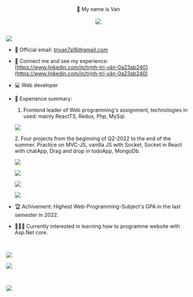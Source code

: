 
<div align="center">
👋 My name is Van </br></br>
<img style="max-width:500px;" src="https://res.cloudinary.com/dotr7u5kq/image/upload/v1673978983/githubportfolio/cat-gif-forgithub_p1zxlm.gif"/>
<br>
</div>

<br>

![](https://komarev.com/ghpvc/?username=trivankute&color=blue)

- 📧 Official email: trivan7a16@gmail.com

- 🔗 Connect me and see my experience: [https://www.linkedin.com/in/trịnh-trí-văn-0a23ab240](https://www.linkedin.com/in/trịnh-trí-văn-0a23ab240) 

- 💻 Web developer

- 📃 Experience summary:

  1. Frontend leader of Web programming's assignment, technologies in used: mainly ReactTS, Redux, Php, MySql.
  <p>
  <a href="https://github.com/trivankute/CuaHangThoiDai">
  <img align="center" src="https://github-readme-stats-gamma-ruddy-48.vercel.app/api/pin/?username=trivankute&repo=CuaHangThoiDai&theme=radical&title_color=F8C8DC"/>
  </a>
  </p>
  2. Four projects from the beginning of Q2-2022 to the end of the summer. 
  Practice on MVC-JS, vanilla JS with Socket, Socket in React with chatApp, Drag and drop in todoApp, MongoDb. 
  <p>
  <a href="https://github.com/trivankute/Yelp-Camp">
  <img align="center" src="https://github-readme-stats-gamma-ruddy-48.vercel.app/api/pin/?username=trivankute&repo=Yelp-Camp&theme=radical&title_color=F8C8DC"/>
  </a>
  </p>
  <p>
  <a href="https://github.com/trivankute/snakesForTest">
  <img align="center" src="https://github-readme-stats-gamma-ruddy-48.vercel.app/api/pin/?username=trivankute&repo=snakesForTest&theme=radical&title_color=F8C8DC"/>
  </a>
  </p>
  <p>
  <a href="https://github.com/trivankute/ChatApp">
  <img align="center" src="https://github-readme-stats-gamma-ruddy-48.vercel.app/api/pin/?username=trivankute&repo=chatApp&theme=radical&title_color=F8C8DC"/>
  </a>
  </p>
  <p>
  <a href="https://github.com/trivankute/ToDoApp">
  <img align="center" src="https://github-readme-stats-gamma-ruddy-48.vercel.app/api/pin/?username=trivankute&repo=todoApp&theme=radical&title_color=F8C8DC"/>
  </a>
  </p>
- 🏆 Achivement: Highest Web-Programming-Subject's GPA in the last semester in 2022.
- 👨🏻‍💻 Currently interested in learning how to programme website with Asp.Net core.
<br>
<div>
  <p>
  <a href="#">
   <img align="center" src="https://github-readme-stats-gamma-ruddy-48.vercel.app/api?username=trivankute&count_private=true&show_icons=true&theme=dark&locale=en&ring_color=F8C8DC&title_color=F8C8DC"/>
  </a>
  </p>
  <p>
    <a href="#">
   <img align="center" src="https://github-readme-stats-gamma-ruddy-48.vercel.app/api/top-langs?username=trivankute&show_icons=true&locale=en&layout=compact&theme=radical&hide=c&title_color=F8C8DC"/>
    </a>
  </p>
</div>
<br>
<div>
  <p>
    <a href="#">
   <img align="center" src="https://github-readme-streak-stats.herokuapp.com/?user=trivankute&theme=radical&title_color=F8C8DC"/>
    </a>
  </p>
</div>
